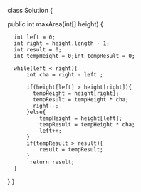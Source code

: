  class Solution {

  public int maxArea(int[] height) {
      
      int left = 0;
      int right = height.length - 1;
      int result = 0;
      int tempHeight = 0;int tempResult = 0;
      
      while(left < right){
          int cha = right - left ;
          
          if(height[left] > height[right]){
            tempHeight = height[right];
            tempResult = tempHeight * cha;
            right--;
          }else{
              tempHeight = height[left];
              tempResult = tempHeight * cha;
              left++;
          }
          if(tempResult > result){
              result = tempResult;               
          }
           return result;
      }
  }
 }
